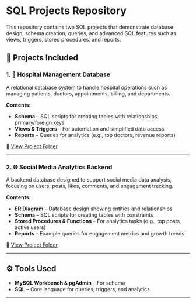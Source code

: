 # SQL Projects Repository  

This repository contains two SQL projects that demonstrate database design, schema creation, queries, and advanced SQL features such as views, triggers, stored procedures, and reports.  

## 📂 Projects Included  

### 1. 🏥 Hospital Management Database  
A relational database system to handle hospital operations such as managing patients, doctors, appointments, billing, and departments.  

**Contents:**  
- **Schema** – SQL scripts for creating tables with relationships, primary/foreign keys  
- **Views & Triggers** – For automation and simplified data access  
- **Reports** – Queries for analytics (e.g., top doctors, revenue reports)  

📁 [View Project Folder](./HOSPITALMANAGEMENT)  

---

### 2. 🌐 Social Media Analytics Backend  
A backend database designed to support social media data analysis, focusing on users, posts, likes, comments, and engagement tracking.  

**Contents:**  
- **ER Diagram** – Database design showing entities and relationships  
- **Schema** – SQL scripts for creating tables with constraints  
- **Stored Procedures & Functions** – For analytics tasks (e.g., top posts, active users)  
- **Reports** – Example queries for engagement metrics and growth trends  

📁 [View Project Folder](./SOCIALMEDIAANALYTICS)  

---

## ⚙️ Tools Used  
- **MySQL Workbench & pgAdmin** – For schema 
- **SQL** – Core language for queries, triggers, and analytics  

---

